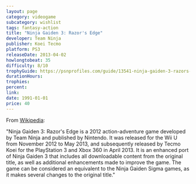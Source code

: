 ```yaml
---
layout: page
category: videogame
subcategory: wishlist
tags: fantasy-action
title: "Ninja Gaiden 3: Razor's Edge"
developer: Team Ninja
publisher: Koei Tecmo
platform: PS3
releaseDate: 2013-04-02
howlongtobeat: 35
difficulty: 8/10
trophyGuide: https://psnprofiles.com/guide/13541-ninja-gaiden-3-razors-edge-trophy-guide
durationHours:
trophies:
percent:
link:
date: 1991-01-01
price: 40
---
```


From [Wikipedia](https://en.wikipedia.org/wiki/Ninja_Gaiden_3:_Razor%27s_Edge):

"Ninja Gaiden 3: Razor's Edge is a 2012 action-adventure game developed by Team Ninja and published by Nintendo. It was released for the Wii U from November 2012 to May 2013, and subsequently released by Tecmo Koei for the PlayStation 3 and Xbox 360 in April 2013. It is an enhanced port of Ninja Gaiden 3 that includes all downloadable content from the original title, as well as additional enhancements made to improve the game. The game can be considered an equivalent to the Ninja Gaiden Sigma games, as it makes several changes to the original title."
